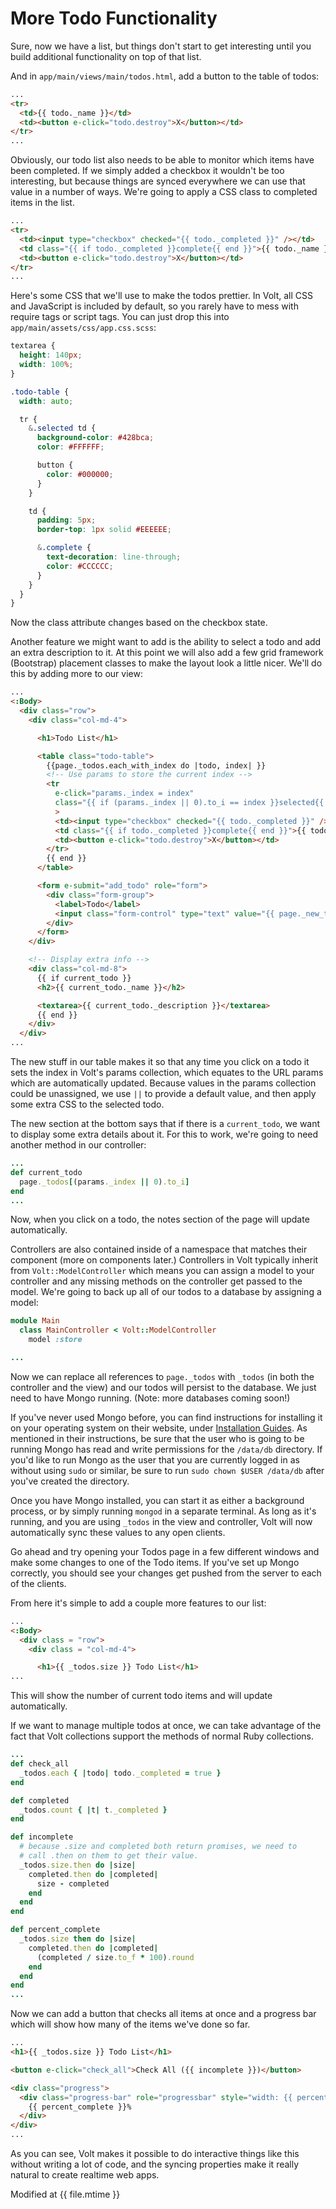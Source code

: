 # More Todo Functionality

Sure, now we have a list, but things don't start to get interesting until you build additional functionality on top of that list.

And in `app/main/views/main/todos.html`, add a button to the table of todos:

```html
...
<tr>
  <td>{{ todo._name }}</td>
  <td><button e-click="todo.destroy">X</button></td>
</tr>
...
```

Obviously, our todo list also needs to be able to monitor which items have been completed. If we simply added a checkbox it wouldn't be too interesting, but because things are synced everywhere we can use that value in a number of ways. We're going to apply a CSS class to completed items in the list.

```html
...
<tr>
  <td><input type="checkbox" checked="{{ todo._completed }}" /></td>
  <td class="{{ if todo._completed }}complete{{ end }}">{{ todo._name }}</td>
  <td><button e-click="todo.destroy">X</button></td>
</tr>
...
```

Here's some CSS that we'll use to make the todos prettier. In Volt, all CSS and JavaScript is included by default, so you rarely have to mess with require tags or script tags. You can just drop this into `app/main/assets/css/app.css.scss`:

```scss
textarea {
  height: 140px;
  width: 100%;
}

.todo-table {
  width: auto;

  tr {
    &.selected td {
      background-color: #428bca;
      color: #FFFFFF;

      button {
        color: #000000;
      }
    }

    td {
      padding: 5px;
      border-top: 1px solid #EEEEEE;

      &.complete {
        text-decoration: line-through;
        color: #CCCCCC;
      }
    }
  }
}
```

Now the class attribute changes based on the checkbox state.

Another feature we might want to add is the ability to select a todo and add an extra description to it. At this point we will also add a few grid framework (Bootstrap) placement classes to make the layout look a little nicer. We'll do this by adding more to our view:

```html
...
<:Body>
  <div class="row">
    <div class="col-md-4">

      <h1>Todo List</h1>

      <table class="todo-table">
        {{page._todos.each_with_index do |todo, index| }}
        <!-- Use params to store the current index -->
        <tr
          e-click="params._index = index"
          class="{{ if (params._index || 0).to_i == index }}selected{{ end }}"
          >
          <td><input type="checkbox" checked="{{ todo._completed }}" /></td>
          <td class="{{ if todo._completed }}complete{{ end }}">{{ todo._name }}</td>
          <td><button e-click="todo.destroy">X</button></td>
        </tr>
        {{ end }}
      </table>

      <form e-submit="add_todo" role="form">
        <div class="form-group">
          <label>Todo</label>
          <input class="form-control" type="text" value="{{ page._new_todo }}" />
        </div>
      </form>
    </div>

    <!-- Display extra info -->
    <div class="col-md-8">
      {{ if current_todo }}
      <h2>{{ current_todo._name }}</h2>

      <textarea>{{ current_todo._description }}</textarea>
      {{ end }}
    </div>
  </div>
...
```

The new stuff in our table makes it so that any time you click on a todo it sets the index in Volt's params collection, which equates to the URL params which are automatically updated.  Because values in the params collection could be unassigned, we use `||` to provide a default value, and then apply some extra CSS to the selected todo.

The new section at the bottom says that if there is a `current_todo`, we want to display some extra details about it. For this to work, we're going to need another method in our controller:

```ruby
...
def current_todo
  page._todos[(params._index || 0).to_i]
end
...
```

Now, when you click on a todo, the notes section of the page will update automatically.

Controllers are also contained inside of a namespace that matches their component (more on components later.)  Controllers in Volt typically inherit from `Volt::ModelController` which means you can assign a model to your controller and any missing methods on the controller get passed to the model.  We're going to back up all of our todos to a database by assigning a model:

```ruby
module Main
  class MainController < Volt::ModelController
    model :store

...
```

Now we can replace all references to `page._todos` with `_todos` (in both the controller and the view) and our todos will persist to the database. We just need to have Mongo running.  (Note: more databases coming soon!)

If you've never used Mongo before, you can find instructions for installing it on your operating system on their website, under [Installation Guides](http://docs.mongodb.org/manual/installation/). As mentioned in their instructions, be sure that the user who is going to be running Mongo has read and write permissions for the `/data/db` directory. If you'd like to run Mongo as the user that you are currently logged in as without using `sudo` or similar, be sure to run `sudo chown $USER /data/db` after you've created the directory.

Once you have Mongo installed, you can start it as either a background process, or by simply running `mongod` in a separate terminal. As long as it's running, and you are using `_todos` in the view and controller, Volt will now automatically sync these values to any open clients.

Go ahead and try opening your Todos page in a few different windows and make some changes to one of the Todo items. If you've set up Mongo correctly, you should see your changes get pushed from the server to each of the clients.

From here it's simple to add a couple more features to our list:

```html
...
<:Body>
  <div class = "row">
    <div class = "col-md-4">

      <h1>{{ _todos.size }} Todo List</h1>
...
```

This will show the number of current todo items and will update automatically.

If we want to manage multiple todos at once, we can take advantage of the fact that Volt collections support the methods of normal Ruby collections.

```ruby
...
def check_all
  _todos.each { |todo| todo._completed = true }
end

def completed
  _todos.count { |t| t._completed }
end

def incomplete
  # because .size and completed both return promises, we need to
  # call .then on them to get their value.
  _todos.size.then do |size|
    completed.then do |completed|
      size - completed
    end
  end
end

def percent_complete
  _todos.size then do |size|
    completed.then do |completed|
      (completed / size.to_f * 100).round
    end
  end
end
...
```

Now we can add a button that checks all items at once and a progress bar which will show how many of the items we've done so far.

```html
...
<h1>{{ _todos.size }} Todo List</h1>

<button e-click="check_all">Check All ({{ incomplete }})</button>

<div class="progress">
  <div class="progress-bar" role="progressbar" style="width: {{ percent_complete }}%;" >
    {{ percent_complete }}%
  </div>
</div>
...
```

As you can see, Volt makes it possible to do interactive things like this without writing a lot of code, and the syncing properties make it really natural to create realtime web apps.

Modified at {{ file.mtime }}

